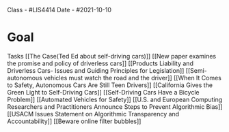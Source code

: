 Class - #LIS4414 
Date - #2021-10-10 


# Goal  



Tasks
[[The Case(Ted Ed about self-driving cars)]]
[[New paper examines the promise and policy of driverless cars]]
[[Products Liability and Driverless Cars- Issues and Guiding Principles for Legislation]]
[[Semi-autonomous vehicles must watch the road and the driver]]
[[When It Comes to Safety, Autonomous Cars Are Still Teen Drivers]]
[[California Gives the Green Light to Self-Driving Cars]]
[[Self-Driving Cars Have a Bicycle Problem]]
[[Automated Vehicles for Safety]]
[[U.S. and European Computing Researchers and Practitioners Announce Steps to Prevent Algorithmic Bias]]
[[USACM Issues Statement on Algorithmic Transparency and Accountability]]
[[Beware online filter bubbles]]